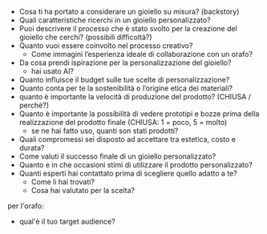 

- Cosa ti ha portato a considerare un gioiello su misura? (backstory)
- Quali caratteristiche ricerchi in un gioiello personalizzato?
- Puoi descrivere il processo che è stato svolto per la creazione del gioiello che cerchi? (possibili difficoltà?)
- Quanto vuoi essere coinvolto nel processo creativo? 
	- Come immagini l’esperienza ideale di collaborazione con un orafo?
- Da cosa prendi ispirazione per la personalizzazione del gioiello?
	- hai usato AI?
- Quanto influisce il budget sulle tue scelte di personalizzazione?
- Quanto conta per te la sostenibilità o l’origine etica dei materiali?  
- quanto è importante la velocità di produzione del prodotto? (CHIUSA / perchè?) 
- Quanto è importante la possibilità di vedere prototipi e bozze prima della realizzazione del prodotto finale (CHIUSA: 1 = poco, 5 = molto)
	- se ne hai fatto uso, quanti son stati prodotti?
- Quali compromessi sei disposto ad accettare tra estetica, costo e durata?
- Come valuti il successo finale di un gioiello personalizzato? 
- Quanto e in che occasioni stimi di utilizzare il prodotto personalizzato?
- Quanti esperti hai contattato prima di scegliere quello adatto a te?
	- Come li hai trovati?
	- Cosa hai valutato per la scelta?

per l'orafo:
- qual'è il tuo target audience?




